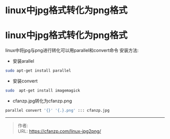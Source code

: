 # linux中jpg格式转化为png格式

# linux中jpg格式转化为png格式
linux中将jpg与png进行转化可以用parallel和convert命令
安装方法:
- 安装arallel
```bash
sudo apt-get install parallel
```
- 安装convert
```bash
sudo  apt-get install imagemagick
```

- cfanzp.jpg转化为cfanzp.png
```bash
parallel convert '{}' '{.}.png' ::: cfanzp.jpg
```


---

> 作者:   
> URL: https://cfanzp.com/linux-jpg2png/  

